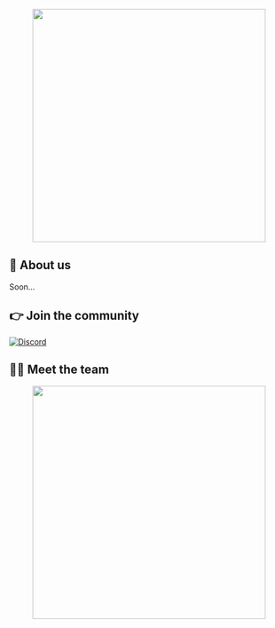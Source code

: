 <p align="center">
  <img width="420" height="420" src="https://cdn.discordapp.com/attachments/1074678074383269921/1084170132185698385/Design_ohne_Titel__1_-removebg-preview.png">
</p>

## 👋 About us
Soon...

## 👉 Join the community
[![Discord](https://img.shields.io/badge/Discord-%237289DA.svg?style=for-the-badge&logo=discord&logoColor=white)](https://discord.gg/6hZBTsDQZp)

## 👨‍💻 Meet the team
<p align="center">
 <a href=https://github.com/ItssJxstnDe> <img width="420" src=https://github-readme-stats.vercel.app/api?username=ItssJxstnDe&count_private=true&show_icons=true&title_color=dc143c&text_color=ffffff&icon_color=dc143c&hide_border=true&bg_color=282a36&layout=compact&hide_title=false&hide_rank=false><a>
</p>
